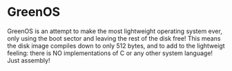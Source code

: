 # GreenOS
GreenOS is an attempt to make the most
lightweight operating system ever, only
using the boot sector and leaving the
rest of the disk free! This means the
disk image compiles down to only 512
bytes, and to add to the lightweigt
feeling: there is NO implementations
of C or any other system language!
Just assembly!
